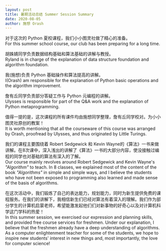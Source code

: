 ```yaml
---
layout: post
title: 暑期活动总结 Summer Session Summary
date: 2020-08-05
author: 施想 Orash
---
```


对于这次的 Python 夏校课程，我们小小图灵社做了精心的准备。<br/>
For this summer school course, our club has been preparing for a long time.

胡姝婧同学负责数据结构基础和算法基础的讲解与教授。<br/>
Ryland is in charge of the explanation of data structure foundation and algorithm foundation.

我(施想)负责 Python 基础操作和算法提高的讲解。<br/>
I(Orash) am responsible for the explanation of Python basic operations and the algorithm improvement.

詹有丘同学负责部分答疑工作与 Python 元编程的讲解。<br/>
Ulysses is responsible for part of the Q&A work and the explanation of Python metaprogramming.

值得一提的是，这次课程的所有课件均由施想同学整理，詹有丘同学校对。为小小图灵社原创的教案！<br/>
It is worth mentioning that all the courseware of this course was arranged by Orash, proofread by Ulysses, and thus originated by Little Turings.

我们的课程主要围绕着 Robert Sedgewick 和 Kevin Wayne的《算法》一书来做讲解。在8次课中，深入浅出的讲解了《算法》一书的大部分内容，使没接触过编程的同学也对基础的算法有深入的了解。<br/>
Our course mainly revolves around Robert Sedgewick and Kevin Wayne's *"Algorithm"* to teach. In 8 classes, we explained most of the content of the book *"Algorithms"* in simple and simple ways, and I believe the students who have not been exposed to programming also learned and made sense of the basis of algorithms.

在这次活动中，我们锻炼了自己的表达能力，规划能力，同时为新生提供免费的课程服务。在我们的讲解下，我相信新生们已经对算法有着深入的理解。我们作为部分学生的计算机启蒙老师，希望能激发起他们们对新事物的好奇心以及对计算机科学这门学科的热爱！<br/>
In this summer session, we exercised our expression and planning skills, and provided free course services for freshmen. Under our explanation, I believe that the freshmen already have a deep understanding of algorithms. As a computer enlightenment teacher for some of the students, we hope to inspire new students' interest in new things and, most importantly, the love for computer science!
